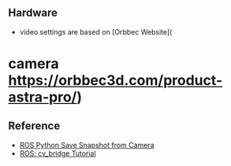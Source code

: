 ## Hardware
- video settings are based on [Orbbec Website](
# camera https://orbbec3d.com/product-astra-pro/)

## Reference
- [ROS Python Save Snapshot from Camera](https://answers.ros.org/question/210294/ros-python-save-snapshot-from-camera/)
- [ROS: cv_bridge Tutorial](http://wiki.ros.org/cv_bridge/Tutorials)

